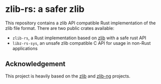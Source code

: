 # zlib-rs: a safer zlib
This repository contains a zlib API compatible Rust implementation of the zlib
file format. There are two public crates available:

* `zlib-rs`, a Rust implementation based on [zlib](https://www.zlib.net/manual.html)
  with a safe rust API
* `libz-rs-sys`, an unsafe zlib compatible C API for usage in non-Rust
  applications

## Acknowledgement

This project is heavily based on the [zlib](https://github.com/madler/zlib) and
[zlib-ng](https://github.com/zlib-ng/zlib-ng) projects.

